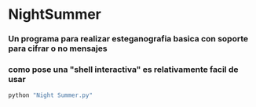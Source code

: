 # NightSummer

### Un programa para realizar esteganografia basica con soporte para cifrar o no mensajes

### como pose una "shell interactiva" es relativamente facil de usar 
```bash
python "Night Summer.py"
```


